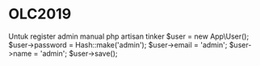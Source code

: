 # OLC2019

Untuk register admin manual
php artisan tinker
$user = new App\User();
$user->password = Hash::make('admin');
$user->email = 'admin';
$user->name = 'admin';
$user->save();